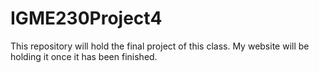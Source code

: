 # IGME230Project4
This repository will hold the final project of this class. My website will be holding it once it has been finished.
